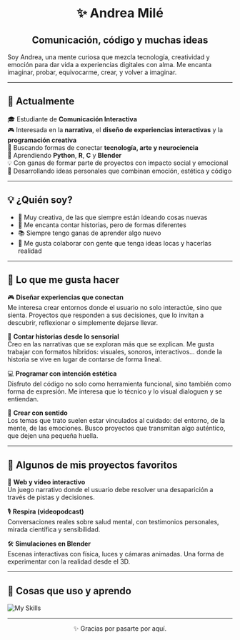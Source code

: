 <div align="center">

# ✨ Andrea Milé  
## Comunicación, código y muchas ideas

</div>

Soy Andrea, una mente curiosa que mezcla tecnología, creatividad y emoción para dar vida a experiencias digitales con alma. Me encanta imaginar, probar, equivocarme, crear, y volver a imaginar.

---
## 🌟 Actualmente  
🎓 Estudiante de **Comunicación Interactiva**  
🎮 Interesada en la **narrativa**, el **diseño de experiencias interactivas** y la **programación creativa**  
🧠 Buscando formas de conectar **tecnología, arte y neurociencia**  
🌱 Aprendiendo **Python**, **R**, **C** y **Blender**  
💡 Con ganas de formar parte de proyectos con impacto social y emocional  
📂 Desarrollando ideas personales que combinan emoción, estética y código

---
## 💡 ¿Quién soy?

- 🌈 Muy creativa, de las que siempre están ideando cosas nuevas  
- 🎥 Me encanta contar historias, pero de formas diferentes  
- 📚 Siempre tengo ganas de aprender algo nuevo  
- 💬 Me gusta colaborar con gente que tenga ideas locas y hacerlas realidad

---

## 🎨 Lo que me gusta hacer

🎮 **Diseñar experiencias que conectan**  
Me interesa crear entornos donde el usuario no solo interactúe, sino que sienta. Proyectos que responden a sus decisiones, que lo invitan a descubrir, reflexionar o simplemente dejarse llevar.

💬 **Contar historias desde lo sensorial**  
Creo en las narrativas que se exploran más que se explican. Me gusta trabajar con formatos híbridos: visuales, sonoros, interactivos… donde la historia se vive en lugar de contarse de forma lineal.

💻 **Programar con intención estética**  
Disfruto del código no solo como herramienta funcional, sino también como forma de expresión. Me interesa que lo técnico y lo visual dialoguen y se entiendan.

🌱 **Crear con sentido**  
Los temas que trato suelen estar vinculados al cuidado: del entorno, de la mente, de las emociones. Busco proyectos que transmitan algo auténtico, que dejen una pequeña huella.

---

## 🧪 Algunos de mis proyectos favoritos

🔮 **Web y vídeo interactivo**  
Un juego narrativo donde el usuario debe resolver una desaparición a través de pistas y decisiones.

🎙 **Respira (videopodcast)**  
Conversaciones reales sobre salud mental, con testimonios personales, mirada científica y sensibilidad.

🛠️ **Simulaciones en Blender**  
Escenas interactivas con física, luces y cámaras animadas. Una forma de experimentar con la realidad desde el 3D.

---

## 🔧 Cosas que uso y aprendo
![My Skills](https://skillicons.dev/icons?i=html,css,js,php,python,c,blender,vscode,github,figma)

---

<div align="center">

✨ Gracias por pasarte por aquí.  

</div>
